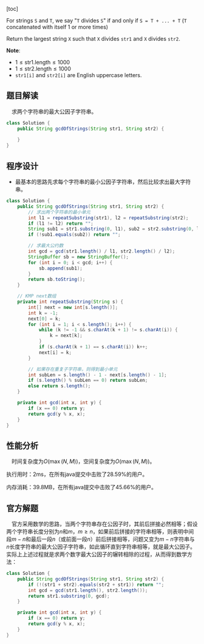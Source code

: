 [toc]

For strings `S` and `T`, we say "`T` divides `S`" if and only if `S = T + ... + T`  (`T` concatenated with itself 1 or more times)

Return the largest string `X` such that `X` divides `str1` and `X` divides `str2`.



**Note**:

* $1 \le \text{str1.length} \le 1000$
* $1 \le \text{str2.length} \le 1000$
* `str1[i]` and `str2[i]` are English uppercase letters.



## 题目解读

&emsp;求两个字符串的最大公因子字符串。

```java
class Solution {
    public String gcdOfStrings(String str1, String str2) {
        
    }
}
```

## 程序设计

* 最基本的思路先求每个字符串的最小公因子字符串，然后比较求出最大字符串。

```java
class Solution {
    public String gcdOfStrings(String str1, String str2) {
        // 求出两个字符串的最小单元
        int l1 = repeatSubstring(str1), l2 = repeatSubstring(str2);
        if (l1 != l2) return "";
        String sub1 = str1.substring(0, l1), sub2 = str2.substring(0, l2);
        if (!sub1.equals(sub2)) return "";

        // 求最大公约数
        int gcd = gcd(str1.length() / l1, str2.length() / l2);
        StringBuffer sb = new StringBuffer();
        for (int i = 0; i < gcd; i++) {
            sb.append(sub1);
        }
        return sb.toString();
    }

    // KMP next数组
    private int repeatSubstring(String s) {
        int[] next = new int[s.length()];
        int k = -1;
        next[0] = k;
        for (int i = 1; i < s.length(); i++) {
            while (k != -1 && s.charAt(k + 1) != s.charAt(i)) {
                k = next[k];
            }
            if (s.charAt(k + 1) == s.charAt(i)) k++;
            next[i] = k;
        }

        // 如果存在重复子字符串，则得到最小单元
        int subLen = s.length() - 1 - next[s.length() - 1];
        if (s.length() % subLen == 0) return subLen;
        else return s.length();
    }

    private int gcd(int x, int y) {
        if (x == 0) return y;
        return gcd(y % x, x);
    }
}
```

## 性能分析

&emsp;时间复杂度为$O(\max(N,M))$，空间复杂度为$O(\max(N,M))$。

执行用时：2ms，在所有java提交中击败了28.59%的用户。

内存消耗：39.8MB，在所有java提交中击败了45.66%的用户。

## 官方解题

&emsp;官方采用数学的思路，当两个字符串存在公因子时，其前后拼接必然相等；假设两个字符串长度分别为$n$和$m$，$m \ge n$，如果前后拼接的字符串相等，则表明中间段$m - n$和最后一段$n$（或前面一段$n$）前后拼接相等，问题又变为$m - n$字符串与$n$长度字符串的最大公因子字符串，如此循环直到字符串相等，就是最大公因子。实际上上述过程就是求两个数字最大公因子的辗转相除的过程，从而得到数学方法：

```java
class Solution {
    public String gcdOfStrings(String str1, String str2) {
        if (!(str1 + str2).equals(str2 + str1)) return "";
        int gcd = gcd(str1.length(), str2.length());
        return str1.substring(0, gcd);
    }

    private int gcd(int x, int y) {
        if (x == 0) return y;
        return gcd(y % x, x);
    }
}
```